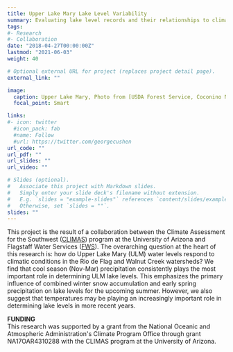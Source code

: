 ```yaml
---
title: Upper Lake Mary Lake Level Variability 
summary: Evaluating lake level records and their relationships to climate variables
tags:
#- Research
#- Collaboration 
date: "2018-04-27T00:00:00Z"
lastmod: "2021-06-03"
weight: 40

# Optional external URL for project (replaces project detail page).
external_link: ""

image:
  caption: Upper Lake Mary, Photo from [USDA Forest Service, Coconino National Forest](https://www.flickr.com/photos/coconinonationalforest/)
  focal_point: Smart

links:
#- icon: twitter
  #icon_pack: fab
  #name: Follow
  #url: https://twitter.com/georgecushen
url_code: ""
url_pdf: ""
url_slides: ""
url_video: ""

# Slides (optional).
#   Associate this project with Markdown slides.
#   Simply enter your slide deck's filename without extension.
#   E.g. `slides = "example-slides"` references `content/slides/example-slides.md`.
#   Otherwise, set `slides = ""`.
slides: ""
---
```


This project is the result of a collaboration between the Climate Assessment for the Southwest ([CLIMAS](https://climas.arizona.edu/)) program at the University of Arizona and Flagstaff Water Services ([FWS](https://www.flagstaff.az.gov/1275/Water-Services)). The overarching question at the heart of this research is: how do Upper Lake Mary (ULM) water levels respond to climatic conditions in the Rio de Flag and Walnut Creek watersheds? We find that cool season (Nov-Mar) precipitation consistently plays the most important role in determining ULM lake levels. This emphasizes the primary influence of combined winter snow accumulation and early spring precipitation on lake levels for the upcoming summer. However, we also suggest that temperatures may be playing an increasingly important role in determining lake levels in more recent years. 

**FUNDING**\
This research was supported by a grant from the National Oceanic and Atmospheric Administration's Climate Program Office through grant NA17OAR4310288 with the CLIMAS program at the University of Arizona.